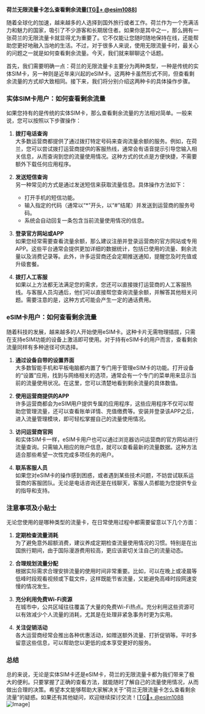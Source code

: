 **荷兰无限流量卡怎么查看剩余流量[[TG💪+ @esim1088](https://t.me/s/esim1088)]**

随着全球化的加速，越来越多的人选择到国外旅行或者工作。荷兰作为一个充满活力和魅力的国家，吸引了不少游客和长期居住者。如果你是其中之一，那么拥有一张荷兰的无限流量卡就显得尤为重要了。它不仅能让您随时随地保持在线，还能帮助您更好地融入当地的生活。不过，对于很多人来说，使用无限流量卡时，最关心的问题之一就是如何查看剩余流量。今天，我们就来聊聊这个话题。

首先，我们需要明确一点：荷兰的无限流量卡主要分为两种类型，一种是传统的实体SIM卡，另一种则是近年来兴起的eSIM卡。这两种卡虽然形式不同，但查看剩余流量的方式却大致相同。接下来，我们将分别介绍这两种卡的具体操作步骤。

### 实体SIM卡用户：如何查看剩余流量

如果您持有的是传统的实体SIM卡，那么查看剩余流量的方法相对简单。一般来说，您可以按照以下步骤操作：

1. **拨打电话查询**  
   大多数运营商都提供了通过拨打特定号码来查询流量余额的服务。例如，在荷兰，您可以尝试拨打运营商提供的客服热线，通常会有语音提示引导您输入相关信息，从而查询到您的流量使用情况。这种方式的优点是方便快捷，不需要额外下载任何应用程序。

2. **发送短信查询**  
   另一种常见的方式是通过发送短信来获取流量信息。具体操作方法如下：
   - 打开手机的短信功能。
   - 输入指定的代码（通常以“*”开头，以“#”结尾）并发送到运营商的服务号码。
   - 系统会自动回复一条包含当前流量使用情况的信息。

3. **登录官方网站或APP**  
   如果您经常需要查看流量余额，那么建议注册并登录运营商的官方网站或专用APP。这些平台通常会提供更加详细的数据统计，包括已使用的流量、剩余流量以及消费记录等。此外，许多运营商还会定期推送通知，提醒您及时充值或升级套餐。

4. **拨打人工客服**  
   如果以上方法都无法满足您的需求，您还可以直接拨打运营商的人工客服热线。与客服人员沟通后，他们可以直接帮您查询流量余额，并解答其他相关问题。需要注意的是，这种方式可能会产生一定的通话费用。

### eSIM卡用户：如何查看剩余流量

随着科技的发展，越来越多的人开始使用eSIM卡。这种卡片无需物理插拔，只需在支持eSIM功能的设备上激活即可使用。对于持有eSIM卡的用户而言，查看剩余流量同样有多种途径可供选择。

1. **通过设备自带的设置界面**  
   大多数智能手机和平板电脑都内置了专门用于管理eSIM卡的功能。打开设备的“设置”应用，找到与网络相关的选项，通常会有一个专门的菜单用来显示当前的流量使用状况。在这里，您可以清楚地看到剩余流量的具体数值。

2. **使用运营商提供的APP**  
   许多运营商都会为eSIM用户提供专属的应用程序，这些应用程序不仅可以帮助您管理流量，还可以查看账单详情、充值缴费等。安装并登录该APP之后，进入流量管理模块，即可轻松掌握自己的流量使用情况。

3. **访问运营商官网**  
   和实体SIM卡一样，eSIM卡用户也可以通过浏览器访问运营商的官方网站进行流量查询。只需输入相应的账户信息，就可以查看最新的流量数据。这种方法适合那些希望一次性完成多项任务的用户。

4. **联系客服人员**  
   如果您对eSIM卡的操作感到困惑，或者遇到某些技术问题，不妨尝试联系运营商的客服团队。无论是电话咨询还是在线聊天，客服人员都能为您提供专业的指导和支持。

### 注意事项及小贴士

无论您使用的是哪种类型的流量卡，在日常使用过程中都需要留意以下几个方面：

1. **定期检查流量消耗**  
   为了避免意外超额消费，建议养成定期检查流量使用情况的习惯。特别是在出国旅行期间，由于国际漫游费用较高，更应该密切关注自己的流量动态。

2. **合理规划流量分配**  
   根据实际需求合理安排流量的使用时间非常重要。比如，可以在晚上或凌晨等低峰时段观看视频或下载文件，这样既能节省流量，又能避免高峰时段网速变慢的情况发生。

3. **充分利用免费Wi-Fi资源**  
   在城市中，公共区域往往覆盖了大量的免费Wi-Fi热点。充分利用这些资源可以有效减少个人流量的消耗，尤其是在处理非紧急事务时更为实用。

4. **关注促销活动**  
   各大运营商经常会推出各种优惠活动，如赠送额外流量、打折促销等。平时多留意这些信息，可以帮助您以更低的成本享受更好的服务。

### 总结

总的来说，无论是实体SIM卡还是eSIM卡，荷兰的无限流量卡都为我们带来了极大的便利。只要掌握了正确的查看方法，就能随时了解自己的流量使用情况，从而做出合理的决策。希望本文能够帮助大家解决关于“荷兰无限流量卡怎么查看剩余流量”的疑惑。如果还有其他疑问，欢迎继续探讨交流！[[TG💪+ @esim1088](https://t.me/s/esim1088) ![Image](https://i.postimg.cc/4NQfJmqS/Snipaste-2025-05-13-00-14-12.png)]